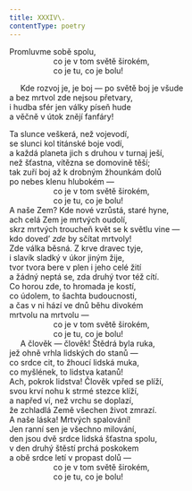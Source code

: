 ```yaml
---
title: XXXIV\.
contentType: poetry
---
```


<section>

Promluvme sobě spolu,  
                    co je v tom světě širokém,  
                    co je tu, co je bolu!

</section>

<section>

     Kde rozvoj je, je boj — po světě boj je všude  
a bez mrtvol zde nejsou přetvary,  
i hudba sfér jen války píseň hude  
a věčně v útok znějí fanfáry!

</section>

<section>

Ta slunce veškerá, než vojevodí,  
se slunci kol titánské boje vodí,  
a každá planeta jich s druhou v turnaj ješí,  
než šťastna, vítězna se domovině těší;  
tak zuří boj až k drobným žhounkám dolů  
po nebes klenu hlubokém —  
                    co je v tom světě širokém,  
                    co je tu, co je bolu!  
A naše Zem? Kde nové vzrůstá, staré hyne,  
ach celá Zem je mrtvých oudolí,  
skrz mrtvých troucheň květ se k světlu vine —  
kdo doved’ _zde_ by sčítat mrtvoly!  
Zde válka běsná. Z krve dravec tyje,  
i slavík sladký v úkor jiným žije,  
tvor tvora bere v plen i jeho celé žití  
a žádný neptá se, zda druhý tvor též cítí.  
Co horou zde, to hromada je kostí,  
co údolem, to šachta budoucnosti,  
a čas v ni hází ve dnů běhu divokém  
mrtvolu na mrtvolu —  
                    co je v tom světě širokém,  
                    co je tu, co je bolu!  
     A člověk — člověk! Štědrá byla ruka,  
jež ohně vrhla lidských do stanů —  
co srdce cit, to žhoucí lidská muka,  
co myšlének, to lidstva katanů!  
Ach, pokrok lidstva! Člověk vpřed se plíží,  
svou krví nohu k strmé stezce klíží,  
a napřed ví, než vrchu se doplazí,  
že zchladlá Země všechen život zmrazí.  
A naše láska! Mrtvých spalování!  
Jen ranní sen je všechno milování,  
den jsou dvě srdce lidská šťastna spolu,  
v den druhý štěstí prchá poskokem  
a obě srdce letí v propast dolů —  
                    co je v tom světě širokém,  
                    co je tu, co je bolu!

</section>
